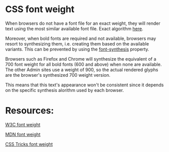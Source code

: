 # CSS font weight
When browsers do not have a font file for an exact weight, they will render text using the most similar available font file. Exact algorithm [here](https://www.w3.org/TR/css-fonts-3/#font-matching-algorithm).

Moreover, when bold fonts are required and not available, browsers may resort to synthesizing them, i.e. creating them based on the available variants. This can be prevented by using the [font-synthesis](https://www.w3.org/TR/css-fonts-3/#propdef-font-synthesis) property.

Browsers such as Firefox and Chrome will synthesize the equivalent of a 700 font weight for all bold fonts (600 and above) when none are available. The other Admin sites use a weight of 900, so the actual rendered glyphs are the browser's synthesized 700 weight version.

This means that this text's appearance won't be consistent since it depends on the specific synthesis alorithm used by each browser.

# Resources:

[W3C font weight](https://www.w3.org/TR/css-fonts-3/#font-weight-prop)

[MDN font weight](https://developer.mozilla.org/en-US/docs/Web/CSS/font-weight)

[CSS Tricks font weight](https://css-tricks.com/almanac/properties/f/font-weight/)
